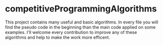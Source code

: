 # competitiveProgrammingAlgorithms
This project contains many useful and basic algorithms.
In every  file you will find the pseudo code  in the beginning than the main code applied on some examples.
I'll welcome every contribution to improve any of these algorithms and help to make the work more efficent.

